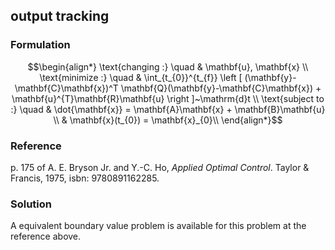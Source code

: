 ## output tracking

### Formulation
```math
\begin{align*}
\text{changing :} \quad & \mathbf{u}, \mathbf{x} \\
\text{minimize :} \quad & \int_{t_{0}}^{t_{f}} \left [ (\mathbf{y}-\mathbf{C}\mathbf{x})^T \mathbf{Q}(\mathbf{y}-\mathbf{C}\mathbf{x}) + \mathbf{u}^{T}\mathbf{R}\mathbf{u} \right ]~\mathrm{d}t \\
\text{subject to :} \quad & \dot{\mathbf{x}} = \mathbf{A}\mathbf{x} + \mathbf{B}\mathbf{u} \\
& \mathbf{x}(t_{0}) = \mathbf{x}_{0}\\
\end{align*}
```

### Reference
p. 175 of A. E. Bryson Jr. and Y.-C. Ho, *Applied Optimal Control*. Taylor & Francis, 1975, isbn: 9780891162285.

### Solution
A equivalent boundary value problem is available for this problem at the reference above.